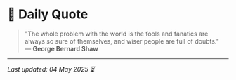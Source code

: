 # 📜 Daily Quote

> "The whole problem with the world is the fools and fanatics are always so sure of themselves, and wiser people are full of doubts."  
> — **George Bernard Shaw**

---

_Last updated: 04 May 2025 ⏳_
